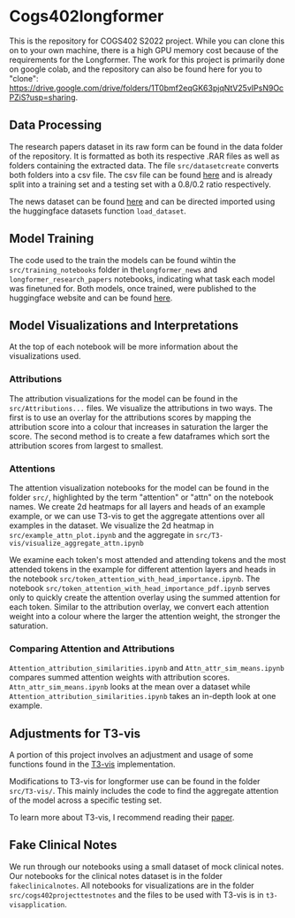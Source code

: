# Cogs402longformer

This is the repository for COGS402 S2022 project. While you can clone this on to your own machine, there is a high GPU memory cost because of the requirements for the Longformer. The work for this project is primarily done on google colab, and the repository can also be found here for you to "clone": https://drive.google.com/drive/folders/1T0bmf2eqGK63pjqNtV25vIPsN9OcPZiS?usp=sharing. 

## Data Processing

The research papers dataset in its raw form can be found in the data folder of the repository. It is formatted as both its respective .RAR files as well as folders containing the extracted data. The file `src/datasetcreate` converts both folders into a csv file. The csv file can be found [here](https://huggingface.co/datasets/danielhou13/cogs402dataset) and is already split into a training set and a testing set with a 0.8/0.2 ratio respectively.

The news dataset can be found [here](https://huggingface.co/datasets/hyperpartisan_news_detection) and can be directed imported using the huggingface datasets function `load_dataset`.

## Model Training

The code used to the train the models can be found wihtin the `src/training_notebooks` folder in the`longformer_news` and `longformer_research_papers` notebooks, indicating what task each model was finetuned for. Both models, once trained, were published to the huggingface website and can be found [here](https://huggingface.co/danielhou13).

## Model Visualizations and Interpretations

At the top of each notebook will be more information about the visualizations used.

### Attributions
The attribution visualizations for the model can be found in the `src/Attributions...` files. We visualize the attributions in two ways. The first is to use an overlay for the attributions scores by mapping the attribution score into a colour that increases in saturation the larger the score. The second method is to create a few dataframes which sort the attribution scores from largest to smallest.

### Attentions
The attention visualization notebooks for the model can be found in the folder `src/`, highlighted by the term "attention" or "attn" on the notebook names. We create 2d heatmaps for all layers and heads of an example example, or we can use T3-vis to get the aggregate attentions over all examples in the dataset. We visualize the 2d heatmap in `src/example_attn_plot.ipynb` and the aggregate in `src/T3-vis/visualize_aggregate_attn.ipynb`

We examine each token's most attended and attending tokens and the most attended tokens in the example for different attention layers and heads in the notebook `src/token_attention_with_head_importance.ipynb`. The notebook `src/token_attention_with_head_importance_pdf.ipynb` serves only to quickly create the attention overlay using the summed attention for each token. Similar to the attribution overlay, we convert each attention weight into a colour where the larger the attention weight, the stronger the saturation.

### Comparing Attention and Attributions

`Attention_attribution_similarities.ipynb` and `Attn_attr_sim_means.ipynb` compares summed attention weights with attribution scores. `Attn_attr_sim_means.ipynb` looks at the mean over a dataset while `Attention_attribution_similarities.ipynb` takes an in-depth look at one example.

## Adjustments for T3-vis

A portion of this project involves an adjustment and usage of some functions found in the [T3-vis](https://github.com/raymondzmc/T3-Vis) implementation. 

Modifications to T3-vis for longformer use can be found in the folder `src/T3-vis/`. This mainly includes the code to find the aggregate attention of the model across a specific testing set. 

To learn more about T3-vis, I recommend reading their [paper](https://arxiv.org/abs/2108.13587).

## Fake Clinical Notes

We run through our notebooks using a small dataset of mock clinical notes. Our notebooks for the clinical notes dataset is in the folder `fakeclinicalnotes`. All notebooks for visualizations are in the folder `src/cogs402projecttestnotes` and the files to be used with T3-vis is in `t3-visapplication`.

